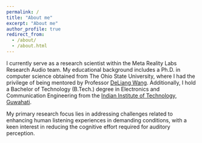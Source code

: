 ```yaml
---
permalink: /
title: "About me"
excerpt: "About me"
author_profile: true
redirect_from: 
  - /about/
  - /about.html
---
```

I currently serve as a research scientist within the Meta Reality Labs Research Audio team. My educational background includes a Ph.D. in computer science obtained from The Ohio State University, where I had the privilege of being mentored by Professor [DeLiang Wang](http://web.cse.ohio-state.edu/~wang.77/). Additionally, I hold a Bachelor of Technology (B.Tech.) degree in Electronics and Communication Engineering from the [Indian Institute of Technology, Guwahati](http://www.iitg.ernet.in/).

My primary research focus lies in addressing challenges related to enhancing human listening experiences in demanding conditions, with a keen interest in reducing the cognitive effort required for auditory perception.
